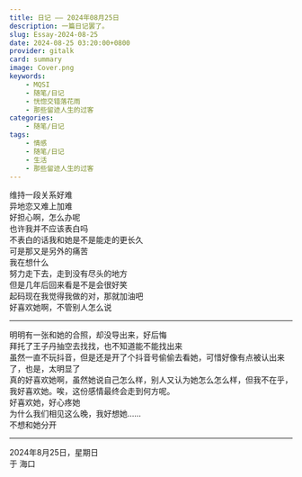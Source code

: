 ```yaml
---
title: 日记 —— 2024年08月25日
description: 一篇日记罢了。
slug: Essay-2024-08-25
date: 2024-08-25 03:20:00+0800
provider: gitalk
card: summary
image: Cover.png
keywords:
    - MQSI
    - 随笔/日记
    - 恍惚交错落花雨
    - 那些留迹人生的过客
categories:
    - 随笔/日记
tags:
    - 情感
    - 随笔/日记
    - 生活
    - 那些留迹人生的过客
---
```


维持一段关系好难  
异地恋又难上加难  
好担心啊，怎么办呢  
也许我并不应该表白吗  
不表白的话我和她是不是能走的更长久  
可是那又是另外的痛苦  
我在想什么  
努力走下去，走到没有尽头的地方  
但是几年后回来看是不是会很好笑  
起码现在我觉得我做的对，那就加油吧  
好喜欢她啊，不管别人怎么说  

**********

明明有一张和她的合照，却没导出来，好后悔  
拜托了王子丹抽空去找找，也不知道能不能找出来  
虽然一直不玩抖音，但是还是开了个抖音号偷偷去看她，可惜好像有点被认出来了，也是，太明显了  
真的好喜欢她啊，虽然她说自己怎么样，别人又认为她怎么怎么样，但我不在乎，我好喜欢她。唉，这份感情最终会走到何方呢。  
好喜欢她，好心疼她  
为什么我们相见这么晚，我好想她……  
不想和她分开  

**********

2024年8月25日，星期日  
于 海口  